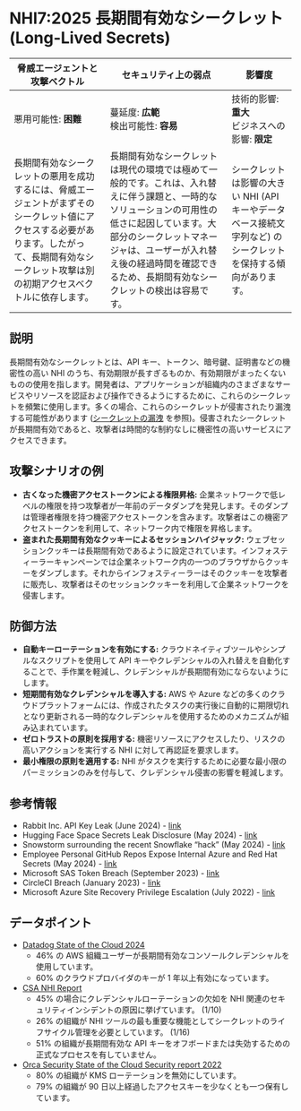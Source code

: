 # NHI7:2025 長期間有効なシークレット (Long-Lived Secrets)

| 脅威エージェントと攻撃ベクトル | セキュリティ上の弱点                     | 影響度                                             |
|--------------------------------|------------------------------------------|----------------------------------------------------|
| 悪用可能性: **困難**           | 蔓延度: **広範**<br>検出可能性: **容易** | 技術的影響: **重大**<br>ビジネスへの影響: **限定** |
| 長期間有効なシークレットの悪用を成功するには、脅威エージェントがまずそのシークレット値にアクセスする必要があります。したがって、長期間有効なシークレット攻撃は別の初期アクセスベクトルに依存します。 | 長期間有効なシークレットは現代の環境では極めて一般的です。これは、入れ替えに伴う課題と、一時的なソリューションの可用性の低さに起因しています。大部分のシークレットマネージャは、ユーザーが入れ替え後の経過時間を確認できるため、長期間有効なシークレットの検出は容易です。 | シークレットは影響の大きい NHI (API キーやデータベース接続文字列など) のシークレットを保持する傾向があります。 |


## 説明

長期間有効なシークレットとは、API キー、トークン、暗号鍵、証明書などの機密性の高い NHI のうち、有効期限が長すぎるものか、有効期限がまったくないものの使用を指します。開発者は、アプリケーションが組織内のさまざまなサービスやリソースを認証および操作できるようにするために、これらのシークレットを頻繁に使用します。多くの場合、これらのシークレットが侵害されたり漏洩する可能性があります ([シークレットの漏洩](2-secret-leakage.md) を参照)。侵害されたシークレットが長期間有効であると、攻撃者は時間的な制約なしに機密性の高いサービスにアクセスできます。

## 攻撃シナリオの例

* **古くなった機密アクセストークンによる権限昇格:** 企業ネットワークで低レベルの権限を持つ攻撃者が一年前のデータダンプを発見します。そのダンプは管理者権限を持つ機密アクセストークンを含みます。攻撃者はこの機密アクセストークンを利用して、ネットワーク内で権限を昇格します。
* **盗まれた長期間有効なクッキーによるセッションハイジャック:** ウェブセッションクッキーは長期間有効であるように設定されています。インフォスティーラーキャンペーンでは企業ネットワーク内の一つのブラウザからクッキーをダンプします。それからインフォスティーラーはそのクッキーを攻撃者に販売し、攻撃者はそのセッションクッキーを利用して企業ネットワークを侵害します。

## 防御方法

* **自動キーローテーションを有効にする:** クラウドネイティブツールやシンプルなスクリプトを使用して API キーやクレデンシャルの入れ替えを自動化することで、手作業を軽減し、クレデンシャルが長期間有効にならないようにします。
* **短期間有効なクレデンシャルを導入する:** AWS や Azure などの多くのクラウドプラットフォームには、作成されたタスクの実行後に自動的に期限切れとなり更新される一時的なクレデンシャルを使用するためのメカニズムが組み込まれています。
* **ゼロトラストの原則を採用する:** 機密リソースにアクセスしたり、リスクの高いアクションを実行する NHI に対して再認証を要求します。
* **最小権限の原則を適用する:** NHI がタスクを実行するために必要な最小限のパーミッションのみを付与して、クレデンシャル侵害の影響を軽減します。

## 参考情報
* Rabbit Inc. API Key Leak (June 2024) - [link](https://www.doppler.com/blog/updated-data-breaches-caused-by-leaks-in-2024)
* Hugging Face Space Secrets Leak Disclosure (May 2024) - [link](https://huggingface.co/blog/space-secrets-disclosure)
* Snowstorm surrounding the recent Snowflake “hack” (May 2024) - [link](https://medium.com/@ronilichtman/snowstorm-surrounding-the-recent-snowflake-hack-ab7e51e0c5be)
* Employee Personal GitHub Repos Expose Internal Azure and Red Hat Secrets (May 2024) - [link](https://www.aquasec.com/blog/github-repos-expose-azure-and-red-hat-secrets/)
* Microsoft SAS Token Breach (September 2023) - [link](https://www.wiz.io/blog/38-terabytes-of-private-data-accidentally-exposed-by-microsoft-ai-researchers)
* CircleCI Breach (January 2023) - [link](https://circleci.com/blog/jan-4-2023-incident-report/)
* Microsoft Azure Site Recovery Privilege Escalation (July 2022) - [link](https://www.tenable.com/security/research/tra-2022-26)


## データポイント
* [Datadog State of the Cloud 2024](https://www.datadoghq.com/state-of-cloud-security/)
    * 46% の AWS 組織ユーザーが長期間有効なコンソールクレデンシャルを使用しています。
    * 60% のクラウドプロバイダのキーが 1 年以上有効になっています。
* [CSA NHI Report](hhttps://cloudsecurityalliance.org/artifacts/state-of-non-human-identity-security-survey-report) 
    * 45% の場合にクレデンシャルローテーションの欠如を NHI 関連のセキュリティインシデントの原因に挙げています。 (1/10)
    * 26% の組織が NHI ツールの最も重要な機能としてシークレットのライフサイクル管理を必要としています。 (1/16)
    * 51% の組織が長期間有効な API キーをオフボードまたは失効するための正式なプロセスを有していません。
* [Orca Security State of the Cloud Security report 2022](https://orca.security/wp-content/uploads/2022/09/2022-State-of-Public-Cloud-Security-Report.pdf)
    * 80% の組織が KMS ローテーションを無効にしています。
    * 79% の組織が 90 日以上経過したアクセスキーを少なくとも一つ保有しています。
